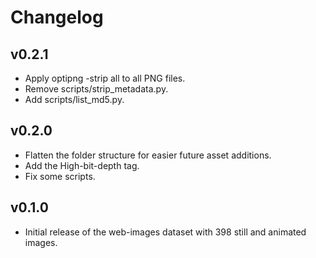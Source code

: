 # Changelog

## v0.2.1

- Apply optipng -strip all to all PNG files.
- Remove scripts/strip_metadata.py.
- Add scripts/list_md5.py.

## v0.2.0

- Flatten the folder structure for easier future asset additions.
- Add the High-bit-depth tag.
- Fix some scripts.

## v0.1.0

- Initial release of the web-images dataset with 398 still and animated images.
